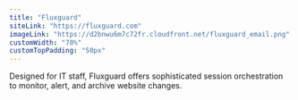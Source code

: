```yaml
---
title: "Fluxguard"
siteLink: "https://fluxguard.com"
imageLink: "https://d2bnwu6m7c72fr.cloudfront.net/fluxguard_email.png"
customWidth: "70%"
customTopPadding: "50px"
---
```


Designed for IT staff, Fluxguard offers sophisticated session orchestration to monitor, alert, and archive website changes.
